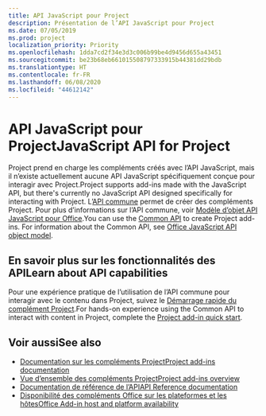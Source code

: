 ```yaml
---
title: API JavaScript pour Project
description: Présentation de l’API JavaScript pour Project
ms.date: 07/05/2019
ms.prod: project
localization_priority: Priority
ms.openlocfilehash: 1dda7cd2f34e3d3c006b99be4d9456d655a43451
ms.sourcegitcommit: be23b68eb661015508797333915b44381dd29bdb
ms.translationtype: HT
ms.contentlocale: fr-FR
ms.lasthandoff: 06/08/2020
ms.locfileid: "44612142"
---
```

# <a name="javascript-api-for-project"></a><span data-ttu-id="d8f6c-103">API JavaScript pour Project</span><span class="sxs-lookup"><span data-stu-id="d8f6c-103">JavaScript API for Project</span></span>

<span data-ttu-id="d8f6c-104">Project prend en charge les compléments créés avec l’API JavaScript, mais il n’existe actuellement aucune API JavaScript spécifiquement conçue pour interagir avec Project.</span><span class="sxs-lookup"><span data-stu-id="d8f6c-104">Project supports add-ins made with the JavaScript API, but there's currently no JavaScript API designed specifically for interacting with Project.</span></span> <span data-ttu-id="d8f6c-105">L’[API commune](/javascript/api/office) permet de créer des compléments Project. Pour plus d’informations sur l’API commune, voir [Modèle d’objet API JavaScript pour Office](../../develop/office-javascript-api-object-model.md).</span><span class="sxs-lookup"><span data-stu-id="d8f6c-105">You can use the [Common API](/javascript/api/office) to create Project add-ins. For information about the Common API, see [Office JavaScript API object model](../../develop/office-javascript-api-object-model.md).</span></span> 

## <a name="learn-about-api-capabilities"></a><span data-ttu-id="d8f6c-106">En savoir plus sur les fonctionnalités des API</span><span class="sxs-lookup"><span data-stu-id="d8f6c-106">Learn about API capabilities</span></span>

<span data-ttu-id="d8f6c-107">Pour une expérience pratique de l’utilisation de l’API commune pour interagir avec le contenu dans Project, suivez le [Démarrage rapide du complément Project](../../quickstarts/project-quickstart.md).</span><span class="sxs-lookup"><span data-stu-id="d8f6c-107">For hands-on experience using the Common API to interact with content in Project, complete the [Project add-in quick start](../../quickstarts/project-quickstart.md).</span></span> 

## <a name="see-also"></a><span data-ttu-id="d8f6c-108">Voir aussi</span><span class="sxs-lookup"><span data-stu-id="d8f6c-108">See also</span></span>

- [<span data-ttu-id="d8f6c-109">Documentation sur les compléments Project</span><span class="sxs-lookup"><span data-stu-id="d8f6c-109">Project add-ins documentation</span></span>](../../project/index.md)
- [<span data-ttu-id="d8f6c-110">Vue d’ensemble des compléments Project</span><span class="sxs-lookup"><span data-stu-id="d8f6c-110">Project add-ins overview</span></span>](../../project/project-add-ins.md)
- [<span data-ttu-id="d8f6c-111">Documentation de référence de l’API</span><span class="sxs-lookup"><span data-stu-id="d8f6c-111">API Reference documentation</span></span>](../javascript-api-for-office.md)
- [<span data-ttu-id="d8f6c-112">Disponibilité des compléments Office sur les plateformes et les hôtes</span><span class="sxs-lookup"><span data-stu-id="d8f6c-112">Office Add-in host and platform availability</span></span>](../../overview/office-add-in-availability.md)